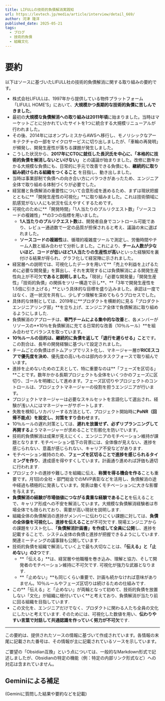 ```yaml
---
title: LIFULLの技術的負債解消実践知
url: https://levtech.jp/media/article/interview/detail_669/
author: 河津 隆洋
published_date: 2025-05-21
tags:
  - ブログ
  - 技術的負債
  - 組織文化
---
```

# 要約

以下はソースに基づいたLIFULL社の技術的負債解消に関する取り組みの要約です。

- 株式会社LIFULLは、1997年から提供している物件プラットフォーム「LIFULL HOME’S」において、**大規模かつ長期的な技術的負債に苦しんできました**。
- 最初の**大規模な負債解消への取り組みは2011年頃**に始まりました。当時はマーケットごとに分かれていたサイトを1つに統合する大規模リニューアルが行われました。
- その後、2014年にはオンプレミスからAWSへ移行し、モノリシックなアーキテクチャの一部をマイクロサービスに切り出しましたが、「車輪の再発明」が頻発し、開発生産性が落ちる課題が発生しました。
- こうした状況から、**2017年にCTOに就任した長沢氏を中心に、「本格的に技術的負債を解消しないといけない」** との議論が始まりました。改修に数年かかる大規模な負債にも、日常的に手元で改善できる負債にも、**継続的に取り組み続けられる組織をつくること** を目指し、動き出しました。
- 当時は事業部制で負債への向き合い方にバラつきがあったため、エンジニア全体で取り組める体制づくりが必要でした。
- 経営層と負債解消の重要性について合意形成を進めるため、まずは現状把握とともに**「開発生産性の可視化」**に取り組みました。これは技術領域に肌感覚がない人にも状況を伝えやすくするためです。
- 可視化のために**「開発時間」「1人当たりのプルリクエスト数」「ソースコードの複雑性」**の3つの指標を用いました。
    - **1人当たりのプルリクエスト数**は、開発者自身でコントロール可能であり、レビュー通過数で一定の品質が担保されると考え、議論の末に選ばれました。
    - **ソースコードの複雑性**は、循環的複雑度ツールで測定し、労働時間やチーム人数と組み合わせて分析しました。これにより、**チーム人数が少ないほど、コードが低いほど1人当たりの生産性が高い**といった経験知を裏付ける結果が得られ、グラフ化して経営陣に示されました。
- 経営層への説明では、可視化したデータを用いて**「売上や利益を上げるために必要な開発量」を算出し、それを実現するには負債解消による開発生産性向上が不可欠**であると説明しました。**「現状」「必要な開発量」「開発生産性」「技術的負債」の関係をツリー構造で示し**、**「3年で開発生産性を1.5倍に引き上げる」**という具体的な目標を盛り込みました。承認は一度ではなく、逐一状況を共有し、少しずつ理解を深めてもらうプロセスでした。
- 具体的な体制としては、2019年に**プロダクトを横断的に見る「プロダクトエンジニアリング部」**を立ち上げ、エンジニア全体で負債解消に取り組めるようにしました.
- 負債解消のアプローチは、**専門チームによる集中的な改善**と、各メンバーがリソースの**10％を負債解消に充てる日常的な改善（10％ルール）**を組み合わせてバランスを取っています。
- **10％ルールの目的は、継続的に負債を返して「退行を遅らせる」こと**です。この割合は、長年の開発経験に基づいて設定されました。
- チームごとの負債はボトムアップでリスト化し、マネージャー層が**RICEスコアで優先度を決め**、優先度の高いものは部内のタスクフォースで取り組んでいます。
- 進捗を止めないための工夫として、特に重要なのは**「フェーズを区切る」**ことです。数年かかる長期プロジェクトも全体をいくつかのフェーズに区切り、ゴールを明確にして進めます。フェーズ区切りやプロジェクトのコントロールは、プロジェクトマネージャーの役割を担うエンジニアが行います。
- プロジェクトマネージャーは必要なスキルセットを言語化して選出され、経験が浅い人にはマネージャーがサポートします.
- 失敗を検知しリカバリーする方法として、プロジェクト開始時に**PoNR（回帰不能点）を設定し、対策をすり合わせ**ます。
- 10％ルールの遅れ対策としては、**遅れを放置せず、必ずリプランニングして再開する**ようマネージャーが求めることで形骸化を防いでいます。
- 技術的負債解消は成果が見えにくく、エンジニアのモチベーション維持が課題となります. モチベーション低下の背景には、全体像が見えない、進捗を感じられない、意義が感じられない、キャリア不安などがあります.
- モチベーション維持のため、**フェーズを区切ることで進捗を感じられるタイミングを作り**、達成感を得やすくしています。計画通り進めれば評価も適切に行われます.
- プロジェクトの進捗や難しさを組織に伝え、**称賛を得る機会を作る**ことも重要です。月1回の全社・部門総会でのMVP表彰などを活用し、負債解消の途中経過も積極的に発表しています。発表は働くモチベーションに大きな影響を与えます。
- **負債解消の経験が市場価値につながる貴重な経験であること**を伝えることで、キャリア形成への不安を解消しています。大規模な負債解消経験者は市場全体でも限られており、需要が高い現状を説明します.
- 組織全体の負債解消の進捗がメンバーに伝わりにくい課題に対しては、**負債の全体像を可視化し、進捗を伝えること**が不可欠です. 現場エンジニアからの課題をリスト化し、**「負債解消計画書」を作成して全員に公開**し、進捗を記載することで、システム全体の負債と進捗が把握できるようにしています. 関連ミーティングの議事録も公開しています.
- 技術的負債を組織で解消していく上で最も大切なことは、**「伝える」と「止めない」の2つ**です.
    - **「伝える」**は、経営層や他職種を巻き込み、理解と協力、そして開発者のモチベーション維持に不可欠です. 可視化が強力な武器となります.
    - **「止めない」**も同じくらい重要で、計画も続かなければ意味がありません。10％ルールやフェーズ区切りは続けるための仕組みです.
- この**「伝える」と「止めない」が両輪となって初めて、技術的負債を放置しない「文化」が組織に根付いていく**と考えており、負債解消が当たり前に回る組織を目指しています.
- この文化を、エンジニアだけでなく、プロダクトに関わる人たち全員の文化にしたいと考えています. そのためには、可視化した数値を用い、**伝わりやすい言葉で対話して共通認識を作っていく努力が不可欠**です.

---

この要約は、提供されたソースの情報に基づいて作成されています。各情報の末尾に記載された番号は、その情報が主に記載されているソースを示しています。

ご要望の「Obsidian互換」という点については、一般的なMarkdown形式で記述しましたが、Obsidianの特定の機能（例：特定の内部リンク形式など）への対応は含まれていません。

## Geminiによる補足
(Geminiに質問した結果や要約などを記載)
